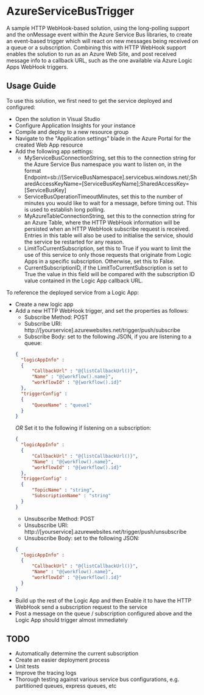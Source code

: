 # AzureServiceBusTrigger
A sample HTTP WebHook-based solution, using the long-polling support and the onMessage event within the Azure Service Bus libraries, to create an event-based trigger which will react on new messages being received on a queue or a subscription. Combining this with HTTP WebHook support enables the solution to run as an Azure Web Site, and post received message info to a callback URL, such as the one available via Azure Logic Apps WebHook triggers.

## Usage Guide ##
To use this solution, we first need to get the service deployed and configured:
- Open the solution in Visual Studio
- Configure Application Insights for your instance
- Compile and deploy to a new resource group
- Navigate to the "Application settings" blade in the Azure Portal for the created Web App resource
- Add the following app settings:
  - MyServiceBusConnectionString, set this to the connection string for the Azure Service Bus namespace you want to listen on, in the format Endpoint=sb://[ServiceBusNamespace].servicebus.windows.net/;SharedAccessKeyName=[ServiceBusKeyName];SharedAccessKey=[ServiceBusKey]
  - ServiceBusOperationTimeoutMinutes, set this to the number of minutes you would like to wait for a message, before timing out.  This is used to establish long polling.
  - MyAzureTableConnectionString, set this to the connection string for an Azure Table, where the HTTP WebHook information will be persisted when an HTTP WebHook subscribe request is received. Entries in this table will also be used to initialise the service, should the service be restarted for any reason.
  - LimitToCurrentSubscription, set this to True if you want to limit the use of this service to only those requests that originate from Logic Apps in a specific subscription.  Otherwise, set this to False.
  - CurrentSubscriptionID, if the LimitToCurrentSubscription is set to True the value in this field will be compared with the subscription ID value contained in the Logic App callback URL.
 
To reference the deployed service from a Logic App:
- Create a new logic app
- Add a new HTTP WebHook trigger, and set the properties as follows:
  - Subscribe Method: POST
  - Subscribe URI: http://[yourservice].azurewebsites.net/trigger/push/subscribe
  - Subscribe Body: set to the following JSON, if you are listening to a queue: 
  ```json
  {
  	"logicAppInfo" :
  	{
  		"CallbackUrl" : "@{listCallbackUrl()}",
  		"Name" : "@{workflow().name}",
  		"workflowId" : "@{workflow().id}"
  	},
  	"triggerConfig" :
  	{
  		"QueueName" : "queue1"
  	}
  }
  ```
  *OR*
  Set it to the following if listening on a subscription:
  ```json
  {
  	"logicAppInfo" :
  	{
  		"CallbackUrl" : "@{listCallbackUrl()}",
  		"Name" : "@{workflow().name}",
  		"workflowId" : "@{workflow().id}"
  	},
  	"triggerConfig" :
  	{
  		"TopicName" : "string",
  		"SubscriptionName" : "string"
  	}
  }
  ```
  - Unsubscribe Method: POST
  - Unsubscribe URI: http://[yourservice].azurewebsites.net/trigger/push/unsubscribe
  - Unsubscribe Body: set to the following JSON: 
  ```json
  {
  	"logicAppInfo" :
  	{
  		"CallbackUrl" : "@{listCallbackUrl()}",
  		"Name" : "@{workflow().name}",
  		"workflowId" : "@{workflow().id}"
  	}
  }
  ```
- Build up the rest of the Logic App and then Enable it to have the HTTP WebHook send a subscription request to the service
- Post a message on the queue / subscription configured above and the Logic App should trigger almost immediately

## TODO ##
- Automatically determine the current subscription
- Create an easier deployment process
- Unit tests
- Improve the tracing logs
- Thorough testing against various service bus configurations, e.g. partitioned queues, express queues, etc
